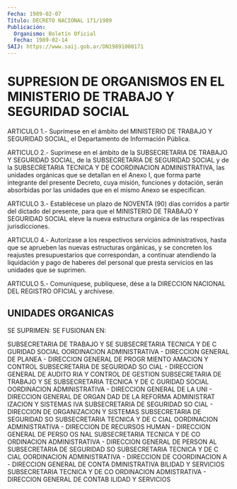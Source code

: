 ```yaml
---
Fecha: 1989-02-07
Título: DECRETO NACIONAL 171/1989
Publicación:
  Organismo: Boletín Oficial
  Fecha: 1989-02-14
SAIJ: https://www.saij.gob.ar/DN19891000171
---
```

# SUPRESION DE ORGANISMOS EN EL MINISTERIO DE TRABAJO Y SEGURIDAD SOCIAL

<a id="1"></a>
ARTICULO 1.- Suprímese en el ámbito del MINISTERIO DE TRABAJO Y SEGURIDAD    SOCIAL,    el  Departamento  de  Información  Pública.

<a id="2"></a>
ARTICULO  2.-  Suprímese  en  el ámbito de la SUBSECRETARIA DE TRABAJO  Y  SEGURIDAD  SOCIAL,  de  la SUBSECRETARIA  DE  SEGURIDAD SOCIAL y de la SUBSECRETARIA TECNICA Y DE COORDINACION ADMINISTRATIVA, las unidades orgánicas  que se detallan en el Anexo I, que forma parte integrante del presente  Decreto,  cuya  misión, funciones  y dotación, serán absorbidas por las unidades que en  el mismo Anexo se especifican.

<a id="3"></a>
ARTICULO 3.- Establécese un plazo de NOVENTA (90) días corridos a partir  del  dictado  del  presente,  para  que  el MINISTERIO DE TRABAJO  Y SEGURIDAD SOCIAL eleve la nueva estructura  orgánica  de las respectivas jurisdicciones.

<a id="4"></a>
ARTICULO 4.- Autorízase a los respectivos servicios administrativos,  hasta  que  se  aprueben  las  nuevas estructuras orgánicas,  y  se  concreten  los  reajustes  presupuestarios   que correspondan,  a  continuar  atendiendo  la  liquidación  y pago de haberes  del  personal que presta servicios en las unidades que  se suprimen.

<a id="5"></a>
ARTICULO  5.-  Comuníquese,  publíquese,  dése  a la DIRECCION NACIONAL DEL REGISTRO OFICIAL y archívese.

## UNIDADES ORGANICAS

<a id="1"></a>
SE SUPRIMEN:                      SE FUSIONAN EN:

SUBSECRETARIA DE TRABAJO Y SE    SUBSECRETARIA TECNICA Y DE C GURIDAD SOCIAL                   OORDINACION ADMINISTRATIVA - DIRECCION GENERAL DE PLANEA    - DIRECCION GENERAL DE PROGR MIENTO                           AMACION Y CONTROL SUBSECRETARIA DE SEGURIDAD SO CIAL - DIRECCION GENERAL DE AUDITO RIA Y CONTROL DE GESTION SUBSECRETARIA DE TRABAJO Y SE    SUBSECRETARIA TECNICA Y DE C GURIDAD SOCIAL                   OORDINACION ADMINISTRATIVA - DIRECCION GENERAL DE LA UNI    - DIRECCION GENERAL DE ORGAN DAD DE LA REFORMA ADMINISTRAT    IZACION Y SISTEMAS IVA SUBSECRETARIA DE SEGURIDAD SO CIAL - DIRECCION DE ORGANIZACION Y SISTEMAS SUBSECRETARIA DE SEGURIDAD SO    SUBSECRETARIA TECNICA Y DE C CIAL                             OORDINACION ADMINISTRATIVA - DIRECCION DE RECURSOS HUMAN    - DIRECCION GENERAL DE PERSO OS                               NAL SUBSECRETARIA TECNICA Y DE CO ORDINACION ADMINISTRATIVA - DIRECCION GENERAL DE PERSON AL SUBSECRETARIA DE SEGURIDAD SO    SUBSECRETARIA TECNICA Y DE C CIAL                             OORDINACION ADMINISTRATIVA - DIRECCION DE COORDINACION A    - DIRECCION GENERAL DE CONTA DMINISTRATIVA                    BILIDAD Y SERVICIOS SUBSECRETARIA TECNICA Y DE CO ORDINACION ADMISTRATIVA - DIRECCION GENERAL DE CONTAB ILIDAD  Y  SERVICIOS